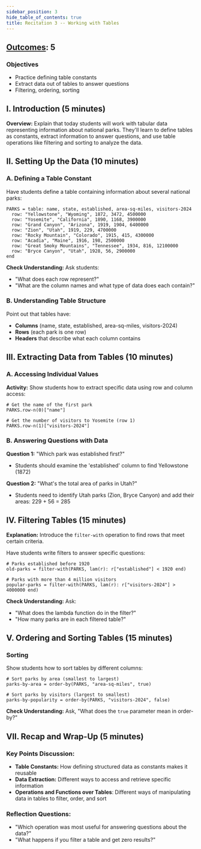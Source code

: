 ```yaml
---
sidebar_position: 3
hide_table_of_contents: true
title: Recitation 3 -- Working with Tables
---
```


## [Outcomes](/outcomes/): 5

### **Objectives**
- Practice defining table constants
- Extract data out of tables to answer questions
- Filtering, ordering, sorting

## I. Introduction (5 minutes)
**Overview:** Explain that today students will work with tabular data representing information about national parks. They'll learn to define tables as constants, extract information to answer questions, and use table operations like filtering and sorting to analyze the data.

## II. Setting Up the Data (10 minutes)

### A. Defining a Table Constant
Have students define a table containing information about several national parks:

```pyret
PARKS = table: name, state, established, area-sq-miles, visitors-2024
  row: "Yellowstone", "Wyoming", 1872, 3472, 4500000
  row: "Yosemite", "California", 1890, 1168, 3900000  
  row: "Grand Canyon", "Arizona", 1919, 1904, 6400000
  row: "Zion", "Utah", 1919, 229, 4700000
  row: "Rocky Mountain", "Colorado", 1915, 415, 4300000
  row: "Acadia", "Maine", 1916, 198, 2500000
  row: "Great Smoky Mountains", "Tennessee", 1934, 816, 12100000
  row: "Bryce Canyon", "Utah", 1928, 56, 2900000
end
```

**Check Understanding:** Ask students:
- "What does each row represent?"
- "What are the column names and what type of data does each contain?"

### B. Understanding Table Structure
 Point out that tables have:
- **Columns** (name, state, established, area-sq-miles, visitors-2024)
- **Rows** (each park is one row)
- **Headers** that describe what each column contains

## III. Extracting Data from Tables (10 minutes)

### A. Accessing Individual Values
**Activity:** Show students how to extract specific data using row and column access:

```pyret
# Get the name of the first park
PARKS.row-n(0)["name"]

# Get the number of visitors to Yosemite (row 1)
PARKS.row-n(1)["visitors-2024"]
```

### B. Answering Questions with Data
**Question 1:** "Which park was established first?"
- Students should examine the 'established' column to find Yellowstone (1872)

**Question 2:** "What's the total area of parks in Utah?"
- Students need to identify Utah parks (Zion, Bryce Canyon) and add their areas: 229 + 56 = 285

## IV. Filtering Tables (15 minutes)

**Explanation:** Introduce the `filter-with` operation to find rows that meet certain criteria.

Have students write filters to answer specific questions:

```pyret
# Parks established before 1920
old-parks = filter-with(PARKS, lam(r): r["established"] < 1920 end)

# Parks with more than 4 million visitors
popular-parks = filter-with(PARKS, lam(r): r["visitors-2024"] > 4000000 end)
```

**Check Understanding:** Ask:
- "What does the lambda function do in the filter?"
- "How many parks are in each filtered table?"

## V. Ordering and Sorting Tables (15 minutes)

### Sorting
Show students how to sort tables by different columns:

```pyret
# Sort parks by area (smallest to largest)
parks-by-area = order-by(PARKS, "area-sq-miles", true)

# Sort parks by visitors (largest to smallest)  
parks-by-popularity = order-by(PARKS, "visitors-2024", false)
```

**Check Understanding:** 
Ask, "What does the `true` parameter mean in order-by?"

## VII. Recap and Wrap-Up (5 minutes)

### Key Points Discussion:
- **Table Constants:** How defining structured data as constants makes it reusable
- **Data Extraction:** Different ways to access and retrieve specific information
- **Operations and Functions over Tables**: Different ways of manipulating data in tables to filter, order, and sort
### Reflection Questions:
- "Which operation was most useful for answering questions about the data?"
- "What happens if you filter a table and get zero results?"
